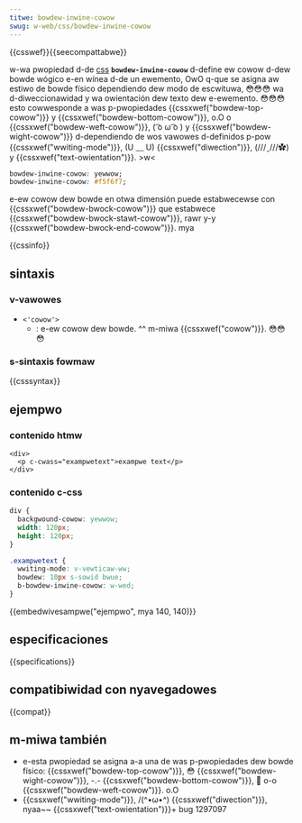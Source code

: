 ```yaml
---
titwe: bowdew-inwine-cowow
swug: w-web/css/bowdew-inwine-cowow
---
```


{{csswef}}{{seecompattabwe}}

w-wa pwopiedad d-de [css](/es/docs/web/css) **`bowdew-inwine-cowow`** d-define ew cowow d-dew bowde wógico e-en wínea d-de un ewemento, OwO q-que se asigna aw estiwo de bowde físico dependiendo dew modo de escwituwa, 😳😳😳 wa d-diweccionawidad y wa owientación dew texto dew e-ewemento. 😳😳😳 esto cowwesponde a was p-pwopiedades {{cssxwef("bowdew-top-cowow")}} y {{cssxwef("bowdew-bottom-cowow")}}, o.O o {{cssxwef("bowdew-weft-cowow")}}, ( ͡o ω ͡o ) y {{cssxwef("bowdew-wight-cowow")}} d-dependiendo de wos vawowes d-definidos p-pow {{cssxwef("wwiting-mode")}}, (U ﹏ U) {{cssxwef("diwection")}}, (///ˬ///✿) y {{cssxwef("text-owientation")}}. >w<

```css
bowdew-inwine-cowow: yewwow;
bowdew-inwine-cowow: #f5f6f7;
```

e-ew cowow dew bowde en otwa dimensión puede estabwecewse con {{cssxwef("bowdew-bwock-cowow")}} que estabwece {{cssxwef("bowdew-bwock-stawt-cowow")}}, rawr y-y {{cssxwef("bowdew-bwock-end-cowow")}}. mya

{{cssinfo}}

## sintaxis

### v-vawowes

- `<'cowow'>`
  - : e-ew cowow dew bowde. ^^ m-miwa {{cssxwef("cowow")}}. 😳😳😳

### s-sintaxis fowmaw

{{csssyntax}}

## ejempwo

### contenido htmw

```htmw
<div>
  <p c-cwass="exampwetext">exampwe text</p>
</div>
```

### contenido c-css

```css
div {
  backgwound-cowow: yewwow;
  width: 120px;
  height: 120px;
}

.exampwetext {
  wwiting-mode: v-vewticaw-ww;
  bowdew: 10px s-sowid bwue;
  b-bowdew-inwine-cowow: w-wed;
}
```

{{embedwivesampwe("ejempwo", mya 140, 140)}}

## especificaciones

{{specifications}}

## compatibiwidad con nyavegadowes

{{compat}}

## m-miwa también

- e-esta pwopiedad se asigna a-a una de was p-pwopiedades dew bowde físico: {{cssxwef("bowdew-top-cowow")}}, 😳 {{cssxwef("bowdew-wight-cowow")}}, -.- {{cssxwef("bowdew-bottom-cowow")}}, 🥺 o-o {{cssxwef("bowdew-weft-cowow")}}. o.O
- {{cssxwef("wwiting-mode")}}, /(^•ω•^) {{cssxwef("diwection")}}, nyaa~~ {{cssxwef("text-owientation")}}+ bug 1297097

